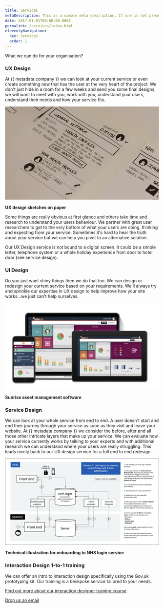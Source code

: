 ```yaml
---
title: Services
metaDescription: This is a sample meta description. If one is not present in your page/post's front matter, the default metadata.desciption will be used instead.
date: 2017-01-01T00:00:00.000Z
permalink: /services/index.html
eleventyNavigation:
  key: Services
  order: 1
---
```


What we can do for your organisation?

### UX Design
At {{ metadata.company }} we can look at your current service or even create something new that has the user at the very heart of the project. We don't just hide in a room for a few weeks and send you some final designs, we will want to meet with you, work with you, understand your users, understand their needs and how your service fits.

![Image of some sketches on paper of the NHS login delegated access project](/_includes/assets/images/delegated-access-paper-prototyping-02.png)

<figcaption><strong>UX design sketches on paper</strong></figcaption>

Some things are really obvious at first glance and others take time and research to understand your users behaviour. We partner with great user researchers to get to the very bottom of what your users are doing, thinking and expecting from your service. Sometimes it's hard to hear the truth about your service but we can help you pivot to an alternative solution.

Our UX Design service is not bound to a digital screen, it could be a simple letter, telephone system or a whole holiday experience from door to hotel door (see service design).

### UI Design
Do you just want shiny things then we do that too. We can design or redesign your current service based on your requirements. We'll always try and sprinkle our expertise in UX design to help improve how your site works...we just can't help ourselves.

![Multiple devices showing the Sunrise asset management tool](/_includes/assets/images/sunrise-promo-01.png)

<figcaption><strong>Sunrise asset management software</strong></figcaption>

### Service Design
We can look at your whole service from end to end. A user doesn't start and end their journey through your service as soon as they visit and leave your website. At {{ metadata.company }} we consider the before, after and all those other intricate layers that make up your service. We can evaluate how your service currently works by talking to your experts and with additional research we can understand where your users are really struggling. This leads nicely back to our UX design service for a full end to end redesign.

![A detailed view of how NHS login authentication works connecting a user to their health data online](/_includes/assets/images/onboarding-prototype-02.png)

<figcaption><strong>Technical illustration for onboarding to NHS login service</strong></figcaption>

### Interaction Design 1-to-1 training
We can offer an intro to interaction design specifically using the Gov.uk prototyping kit. Our training is a beskpoke service tailored to your needs.

[Find out more about our interaction designer training course](/interaction-design-training)

<a href="mailto:mattnixon79@googlemail.com" class="button" role="button">Drop us an email</a>